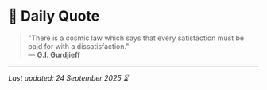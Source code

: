 # 📜 Daily Quote

> "There is a cosmic law which says that every satisfaction must be paid for with a dissatisfaction."  
> — **G.I. Gurdjieff**

---

_Last updated: 24 September 2025 ⏳_
